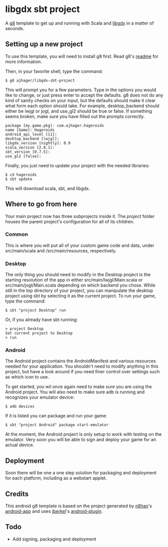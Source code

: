 # libgdx sbt project

A [g8](http://github.com/n8han/giter8) template to get up and running with Scala and [libgdx](http://code.google.com/p/libgdx/) in a matter of seconds.

## Setting up a new project

To use this template, you will need to install g8 first.
Read g8's [readme](http://github.com/n8han/giter8#readme) for more information.

Then, in your favorite shell, type the command:

    $ g8 ajhager/libgdx-sbt-project

This will prompt you for a few parameters. Type in the options you would like to change, or just press enter to accept the defaults. g8 does not do any kind of sanity checks on your input, but the defaults should make it clear what form each option should take. For example, desktop_backend should either be lwjgl or jogl, and use_gl2 should be true or false. If something seems broken, make sure you have filled out the prompts correctly.

    package [my.game.pkg]: com.ajhager.hageroids
    name [Game]: Hageroids
    android_api_level [11]:
    desktop_backend [lwjgl]:
    libgdx_version [nightly]: 0.9
    scala_version [2.8.1]:
    sbt_version [0.7.5]:
    use_gl2 [false]:

Finally, you just need to update your project with the needed libraries:

    $ cd hageroids
    $ sbt update

This will download scala, sbt, and libgdx.

## Where to go from here

Your main project now has three subprojects inside it. The *project* folder houses the parent project's configuration for all of its children.

### Common
This is where you will put all of your custom game code and data, under src/main/scala and /src/main/resources, respectively.

### Desktop
The only thing you should need to modify in the Desktop project is the starting resolution of the app in either src/main/lwjgl/Main.scala or src/main/jogl/Main.scala depending on which backend you chose. While still in the top directory of your project, you can manipulate the desktop project using sbt by selecting it as the current project. To run your game, type the command:

    $ sbt "project Desktop" run

Or, if you already have sbt running:

    > project Desktop
    Set current project to Desktop
    > run


### Android
The Android project contains the AndroidManifest and various resources needed for your application. You shouldn't need to modify anything in this project, but have a look around if you need finer control over settings such as which icon to use.

To get started, you wil once again need to make sure you are using the Android project. You will also need to make sure adb is running and recognizes your emulator device:

    $ adb devices

If it is listed you can package and run your game:

    $ sbt "project Android" package start-emulator

At the moment, the Android project is only setup to work with testing on the emulator. Very soon you will be able to sign and deploy your game for an actual device.

## Deployment

Soon there will be one a one step solution for packaging and deployment for each platform, including as a webstart applet.

## Credits
This android g8 template is based on the project generated by [n8han](http://github.com/n8han)'s [android-app](https://github.com/n8han/android-app.g8) and uses [jberkel](http://github.com/jberkel)'s [android-plugin](https://github.com/jberkel/android-plugin).

## Todo
 * Add signing, packaging and deployment

